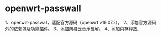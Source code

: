 # openwrt-passwall
1、openwrt-passwall，适配官方源码（openwrt v19.07.3）。
2、添加官方源码外的依赖包及功能插件。
3、添加网易云音乐破解。
4、添加内存释放。
